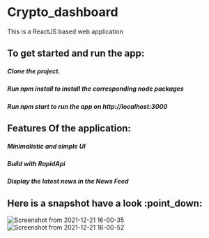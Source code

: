 # Crypto_dashboard

This is a ReactJS based web application

<h2>To get started and run the app:</h2>

<h5>Clone the project.</h5>
<h5>Run npm install to install the corresponding node packages</h5>
<h5>Run npm start to run the app on http://localhost:3000</h5>

<h2>Features Of the application:</h2>
<h5>Minimalistic and simple UI</h5>
<h5>Build with RapidApi </h5>
<h5>Display the latest news in the News Feed</h5>

<h2>Here is a snapshot have a look :point_down: </h2> 

![Screenshot from 2021-12-21 16-00-35](https://user-images.githubusercontent.com/59443454/146918997-1b56b67b-8e12-4ccc-9152-b5ddfd78efe5.png)
![Screenshot from 2021-12-21 16-00-52](https://user-images.githubusercontent.com/59443454/146919008-5a925d7a-54be-4487-b047-e0650c4abb4e.png)
